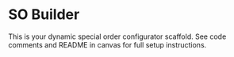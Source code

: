 # SO Builder

This is your dynamic special order configurator scaffold. See code comments and README in canvas for full setup instructions.